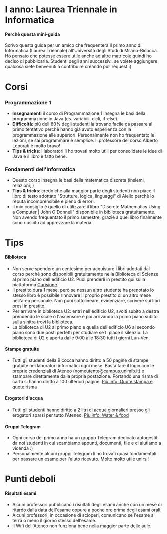 # I anno: Laurea Triennale in Informatica

#### Perchè questa mini-guida
Scrivo questa guida per un amico che frequenterà il primo anno di Informatica (Laurea Triennale) all'Università degli Studi di Milano-Bicocca. Ho pensato che potesse essere utile anche ad altre matricole quindi ho deciso di pubblicarla. Studenti degli anni successivi, se volete aggiungere qualcosa siete benvenuti a contribuire creando pull request :)

# Corsi

### Programmazione 1
* **Insegnamenti** il corso di Programmazione 1 insegna le basi della programmazione in Java (es. variabili, cicli, if-else).
* **Difficoltà**: più dell'80% degli studenti la trovano facile da passare al primo tentativo perchè hanno già avuto esperienza con la programmazione alle superiori. Personalmente non ho frequentato le lezioni, se sai programmare è semplice. Il professore del corso Alberto Leporati è molto bravo! 
* **Tips & tricks**: i laboratori li ho trovati molto utili per consolidare le idee di Java e il libro è fatto bene.

### Fondamenti dell'Informatica
* Questo corso insegna le basi della matematica discreta (insiemi, relazioni, )
* **Tips & tricks**: credo che alla maggior parte degli studenti non piace il libro di testo adottato "Strutture, logica, linguaggi" di Aiello perchè lo reputa incomprensibile e pieno di errori. 
* Il mio consiglio è quello di utilizzare il libro "Discrete Mathematics Using a Computer | John O'Donnell" disponibile in biblioteca gratuitamente. Non avendo frequentato il primo semestre, grazie a quel libro finalmente sono riuscito ad apprezzare la materia.

# Tips

#### Biblioteca
* Non serve spendere un centesimo per acquistare i libri adottati dal corso perchè sono disponibili gratuitamente nella Biblioteca di Scienze al primo piano dell'edificio U2. Puoi prenderli in prestito qui sulla piattaforma [Curisione](https://eds.a.ebscohost.com/eds/search/basic?vid=0&sid=ad73d8d0-bb49-4da7-a95c-e96ac16a922a%40sessionmgr4007).
* Il prestito dura 1 mese, però se nessun altro studente ha prenotato lo stesso libro è possibile rinnovare il proprio prestito di un altro mese nell'area personale. Non puoi sottolineare, evidenziare, scrivere sui libri presi in prestito. 
* Per arrivare in biblioteca U2: entri nell'edificio U2, svolti subito a destra prendendo le scale o l'ascensore e poi arrivando la primo piano subito sulla sinitra trovi la biblioteca.
* La biblioteca di U2 al primo piano e quella dell'edificio U6 al secondo piano sono due posti perfetti per studiare se ti piace il silenzio. La biblioteca di U2 è aperta dalle 9:00 alle 18:30 tutti i giorni Lun-Ven.

#### Stampe gratuite
* Tutti gli studenti della Bicocca hanno diritto a 50 pagine di stampe gratuite nei laboratori informatici ogni mese. Basta fare il login con le proprie credenziali di Ateneo (nomeutente@campus.unimib.it) e stampare direttamente dalla propria postazione. Portando una risma di carta si hanno diritto a 100 ulteriori pagine. [Più info: Quote stampa e quote risma](http://lib.didattica.unimib.it/?page_id=152)

#### Erogatori d'acqua
* Tutti gli studenti hanno diritto a 2 litri di acqua giornalieri presso gli erogatori sparsi per tutto l'Ateneo. [Più info: Water & food](https://www.unimib.it/ateneo/bicocca-sostenibile/water-food)

#### Gruppi Telegram
* Ogni corso del primo anno ha un gruppo Telegram dedicato autogestiti da noi studenti in cui scambiamo appunti, documenti, file e ci aiutiamo a vicenda :) 
* Personalmente alcuni gruppi Telegram li ho trovati quasi fondamentali per passare un esame per l'aiuto ricevuto. Molto molto utile unirsi! 

# Punti deboli
#### Risultati esami
* Alcuni professori pubblicano i risultati degli esami anche con un mese di ritardo dalla data dell'esame oppure a poche ore prima degli esami orali.
* Alcuni professori, in occasione di scioperi, comunicano se l'esame si terrà o meno il giorno stesso dell'esame.
* Il Wifi dell'Ateneo non funziona bene nella maggior parte delle aule.
